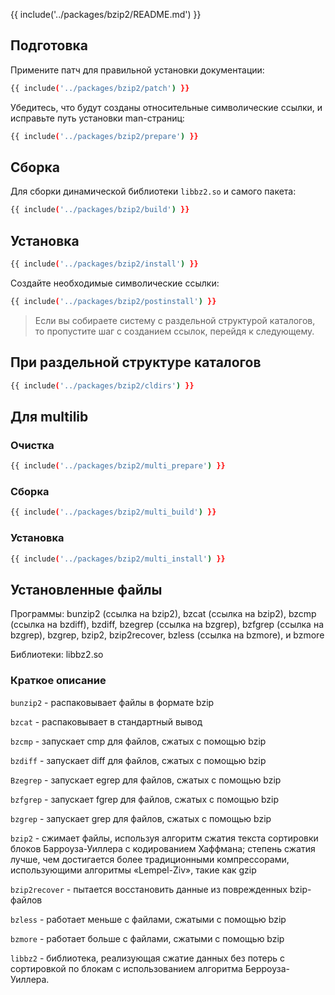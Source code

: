 {{ include('../packages/bzip2/README.md') }}


## Подготовка

Примените патч для правильной установки документации:

```bash 
{{ include('../packages/bzip2/patch') }}
```

Убедитесь, что будут созданы относительные символические ссылки, и исправьте путь установки man-страниц:

```bash 
{{ include('../packages/bzip2/prepare') }}
```

## Сборка

Для сборки динамической библиотеки `libbz2.so` и самого пакета:

```bash 
{{ include('../packages/bzip2/build') }}
```

## Установка

```bash 
{{ include('../packages/bzip2/install') }}
```

Создайте необходимые символические ссылки:

```bash 
{{ include('../packages/bzip2/postinstall') }}
```

> Если вы собираете систему с раздельной структурой каталогов, то пропустите шаг с созданием ссылок, перейдя к следующему.

## При раздельной структуре каталогов

```bash 
{{ include('../packages/bzip2/cldirs') }}
```

## Для multilib

### Очистка

```bash 
{{ include('../packages/bzip2/multi_prepare') }}
```

### Сборка

```bash 
{{ include('../packages/bzip2/multi_build') }}
```

### Установка

```bash 
{{ include('../packages/bzip2/multi_install') }}
```

## Установленные файлы

Программы: bunzip2 (ссылка на bzip2), bzcat (ссылка на bzip2), bzcmp (ссылка на bzdiff), bzdiff, bzegrep (ссылка на bzgrep), bzfgrep (ссылка на bzgrep), bzgrep, bzip2, bzip2recover, bzless (ссылка на bzmore), и bzmore

Библиотеки: libbz2.so

### Краткое описание

`bunzip2` - распаковывает файлы в формате bzip

`bzcat` - распаковывает в стандартный вывод

`bzcmp` - запускает cmp для файлов, сжатых с помощью bzip

`bzdiff` - запускает diff для файлов, сжатых с помощью bzip

`Bzegrep` - запускает egrep для файлов, сжатых с помощью bzip

`bzfgrep` - запускает fgrep для файлов, сжатых с помощью bzip

`bzgrep` - запускает grep для файлов, сжатых с помощью bzip

`bzip2` - сжимает файлы, используя алгоритм сжатия текста сортировки блоков Барроуза-Уиллера с кодированием Хаффмана; степень сжатия лучше, чем достигается более традиционными компрессорами, использующими алгоритмы «Lempel-Ziv», такие как gzip

`bzip2recover` - пытается восстановить данные из поврежденных bzip-файлов

`bzless` - работает меньше с файлами, сжатыми с помощью bzip

`bzmore` - работает больше с файлами, сжатыми с помощью bzip

`libbz2` - библиотека, реализующая сжатие данных без потерь с сортировкой по блокам с использованием алгоритма Берроуза-Уиллера.
